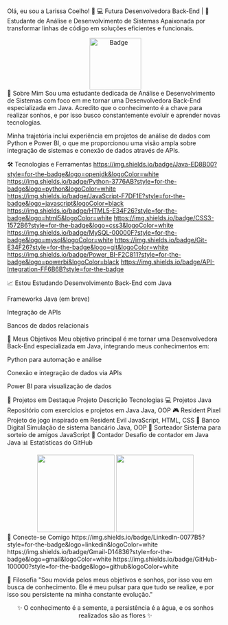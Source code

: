 Olá, eu sou a Larissa Coelho! 👋
💻 Futura Desenvolvedora Back-End | 🎯 Estudante de Análise e Desenvolvimento de Sistemas
Apaixonada por transformar linhas de código em soluções eficientes e funcionais.

<div align="center"> <img src="https://cdn1.gnarususercontent.com.br/6/409216/ff043987-239b-4661-bdb1-7f4ca6092c48.png" alt="Badge" width="120"> </div>
🚀 Sobre Mim
Sou uma estudante dedicada de Análise e Desenvolvimento de Sistemas com foco em me tornar uma Desenvolvedora Back-End especializada em Java. Acredito que o conhecimento é a chave para realizar sonhos, e por isso busco constantemente evoluir e aprender novas tecnologias.

Minha trajetória inclui experiência em projetos de análise de dados com Python e Power BI, o que me proporcionou uma visão ampla sobre integração de sistemas e conexão de dados através de APIs.

🛠️ Tecnologias e Ferramentas
https://img.shields.io/badge/Java-ED8B00?style=for-the-badge&logo=openjdk&logoColor=white
https://img.shields.io/badge/Python-3776AB?style=for-the-badge&logo=python&logoColor=white
https://img.shields.io/badge/JavaScript-F7DF1E?style=for-the-badge&logo=javascript&logoColor=black
https://img.shields.io/badge/HTML5-E34F26?style=for-the-badge&logo=html5&logoColor=white
https://img.shields.io/badge/CSS3-1572B6?style=for-the-badge&logo=css3&logoColor=white
https://img.shields.io/badge/MySQL-00000F?style=for-the-badge&logo=mysql&logoColor=white
https://img.shields.io/badge/Git-E34F26?style=for-the-badge&logo=git&logoColor=white
https://img.shields.io/badge/Power_BI-F2C811?style=for-the-badge&logo=powerbi&logoColor=black
https://img.shields.io/badge/API-Integration-FF6B6B?style=for-the-badge

📈 Estou Estudando
Desenvolvimento Back-End com Java

Frameworks Java (em breve)

Integração de APIs

Bancos de dados relacionais

🌱 Meus Objetivos
Meu objetivo principal é me tornar uma Desenvolvedora Back-End especializada em Java, integrando meus conhecimentos em:

Python para automação e análise

Conexão e integração de dados via APIs

Power BI para visualização de dados

📂 Projetos em Destaque
Projeto	Descrição	Tecnologias
💻 Projetos Java	Repositório com exercícios e projetos em Java	Java, OOP
🎮 Resident Pixel	Projeto de jogo inspirado em Resident Evil	JavaScript, HTML, CSS
🏦 Banco Digital	Simulação de sistema bancário	Java, OOP
🎲 Sorteador	Sistema para sorteio de amigos	JavaScript
🔢 Contador	Desafio de contador em Java	Java
📊 Estatísticas do GitHub
<div align="center"> <img height="180em" src="https://github-readme-stats.vercel.app/api?username=Larifcoelho&show_icons=true&theme=solarized-light&include_all_commits=true&count_private=true&bg_color=fffff0&text_color=2d3748&title_color=fbbf24&icon_color=fbbf24"/> <img height="180em" src="https://github-readme-stats.vercel.app/api/top-langs/?username=Larifcoelho&layout=compact&langs_count=7&theme=solarized-light&bg_color=fffff0&text_color=2d3748&title_color=fbbf24"/> </div>
🌼 Conecte-se Comigo
https://img.shields.io/badge/LinkedIn-0077B5?style=for-the-badge&logo=linkedin&logoColor=white
https://img.shields.io/badge/Gmail-D14836?style=for-the-badge&logo=gmail&logoColor=white
https://img.shields.io/badge/GitHub-100000?style=for-the-badge&logo=github&logoColor=white

💫 Filosofia
"Sou movida pelos meus objetivos e sonhos, por isso vou em busca de conhecimento. Ele é meu pulsar para que tudo se realize, e por isso sou persistente na minha constante evolução."

<div align="center">
✨ O conhecimento é a semente, a persistência é a água, e os sonhos realizados são as flores ✨

</div>
